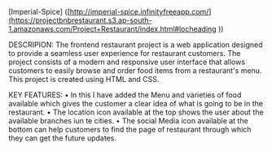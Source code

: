 [Imperial-Spice] ([http://imperial-spice.infinityfreeapp.com/](https://projectbnbrestaurant.s3.ap-south-1.amazonaws.com/Project+Restaurant/index.html#locheading
))

DESCRIPION:
The frontend restaurant project is a web application designed to provide a seamless user experience for restaurant customers. 
The project consists of a modern and responsive user interface that allows customers to easily browse and order food items from a restaurant's menu.
This project is created using HTML and CSS.

KEY FEATURES:
• In this I have added the Menu and varieties of food available which gives the customer a clear idea of what is going to be in the restaurant. 
• The location icon available at the top shows the user about the available branches iun te cities.
• The social Media icon available at the bottom can help customers to find the page of restaurant through which they can get the future updates.


